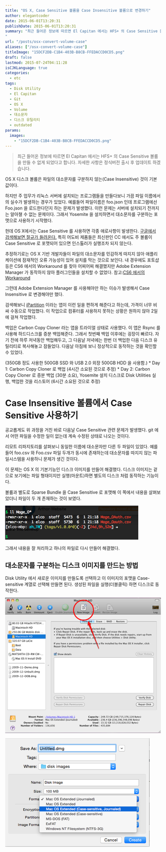 ```yaml
---
title: "OS X, Case Sensitive 볼륨을 Case Insensitive 볼륨으로 변경하기"
author: elegantcoder
date: 2015-06-01T13:20:31
publishDate: 2015-06-01T13:20:31
summary: "최근 들어온 정보에 따르면 El Capitan 에서는 HFS+ 의 Case Sensitive 볼륨을 만들 수 없게 되었다고 합니다. 자세한 사항은 정식버전 출시 후 업데이트 하겠습니다. OS X 디스크 볼륨은 파일의 대소문자를 구분하지 않는(Case Insensitive) 것이 기본값이다. 하지만 주 업무가 리눅스 서버에 설치되는 프로그램들을 만들다보니 가끔 파일 이름에서의 실수가 발생하는 경우가 있었다. 예를들어 파일이름은 foo.json 인데 프로그램에선 [&hellip;]
"
url: "/posts/osx-convert-volume-case"
aliases: ["/osx-convert-volume-case"]
titleImage: "15DCF2DB-C1B4-403B-B8CB-FFEDACCD0CD5.png"
draft: false
lastmod: 2015-07-24T04:11:28
isCJKLanguage: true
categories:
  - etc
tags:
  - Disk Utility
  - El Capitan
  - Git
  - OS X
  - Volume
  - 대소문자
  - 디스크 유틸리티
  - outdated
params:
  images:
    - "15DCF2DB-C1B4-403B-B8CB-FFEDACCD0CD5.png"
---
```

> 최근 들어온 정보에 따르면 El Capitan 에서는 HFS+ 의 Case Sensitive 볼륨을 만들 수 없게 되었다고 합니다. 자세한 사항은 정식버전 출시 후 업데이트 하겠습니다.

OS X 디스크 볼륨은 파일의 대소문자를 구분하지 않는(Case Insensitive) 것이 기본값이다.

하지만 주 업무가 리눅스 서버에 설치되는 프로그램들을 만들다보니 가끔 파일 이름에서의 실수가 발생하는 경우가 있었다. 예를들어 파일이름은 foo.json 인데 프로그램에선 Foo.json 을 로드한다던지 하는 문제가 발생했다. 이런 문제는 서버에 설치되기 전까지는 알아챌 수 없는 문제이다. 그래서 Yosemite 을 설치하면서 대소문자를 구분하는 포맷으로 사용하기 시작했다.

헌데 OS X에서는 Case Sensitive 를 사용하면 각종 애로사항이 발생한다. [구글에서 검색해보면 절규가 들려온다.](https://www.google.com/search?q=osx+case+sensitivie&ie=utf-8&oe=utf-8#newwindow=1&q=osx+case+sensitive) 특히 어도비 제품들은 최신판인 CC 에서도 주 볼륨이 Case Sensitive 로 포맷되어 있으면 인스톨러가 실행조차 되지 않는다.

추정하기로는 OS X 기반 개발자들이 파일의 대소문자를 민감하게 따지지 않아 애플리케이션에 잠재적인 오류 가능성이 있어 설치를 막는 것으로 보인다. 내 경우에도 포토샵 등은 CS6 에서의 Workaround 를 찾아 어찌어찌 해결했지만 Adobe Extension Manager 가 동작하지 않아 플러그인들을 설치할 수 없었다. 참고:[CS6 에서의 Workaround](http://tzvetkoff.net/posts/2013/05/20/adobe-cs6-on-case-sensitive-drives.html)

그런데 Adobe Extension Manager 를 사용해야만 하는 이슈가 발생해서 Case Insensitive 로 변경해야만 했다.

검색해보니 [iPartition](http://www.coriolis-systems.com/iPartition.php) 이라는 앱이 이런 일을 편하게 해준다고 하는데, 가격이 너무 비싸 수동으로 작업했다. 이 작업으로 컴퓨터를 사용하지 못하는 상황은 원하지 않아 2일에 걸쳐 작업했다.

백업은 Carbon Copy Cloner 라는 앱을 트라이얼 상태로 사용했다. 이 앱은 Rsync 를 사용해 하드디스크를 증분 백업해준다. 그래서 첫번째 백업 이후에는 굉장이 빠르다. 자기 전에 하루 저녁동안 백업해두고, 그 다음날 저녁에는 한번 더 백업한 다음 디스크 유틸리티로 복사해놓고 잠들었다. 다음날 아침에 보니 정상적으로 동작하는 것을 확인할 수 있었다.

(350GB 정도 사용한 500GB SSD 와 USB 2.0 외장 500GB HDD 을 사용함.) \* Day 1: Carbon Copy Cloner 로 백업 (4시간 소요된 것으로 추정) \* Day 2: Carbon Copy Cloner 로 증분 백업 (30분 소요), Yosemite 설치 디스크로 Disk Utilities 실행, 백업한 것을 리스토어 (6시간 소요된 것으로 추정)

Case Insensitive 볼륨에서 Case Sensitive 사용하기
=========================================

공교롭게도 위 과정을 거친 바로 다음날 Case Sensitive 관련 문제가 발생했다. git 에서 어떤 파일을 수정한 일이 없는데 계속 수정된 상태로 나오는 것이다.

리모트 리파지토리를 살펴보니 동일한 이름에 대소문자만 다른 두 파일이 있었다. 예를들어 foo.csv 와 Foo.csv 파일 두개가 동시에 존재하는데 대소문자를 따지지 않는 파일시스템을 사용하니 문제가 생긴 것이다.

이 문제는 OS X 의 기본기능인 디스크 이미지를 만들어 해결했다. 디스크 이미지는 겉으로 보기에는 파일 형태이지만 실행(마운트)하면 별도의 디스크 처럼 동작하는 기능이다.

볼륨과 별도로 Sparse Bundle 을 Case Sensitive 로 포맷해 이 쪽에서 내용을 살펴보았더니 파일이 두 개 존재하는 것이 보였다.

[![Screen Shot 2015-06-01 at 9.20.05 PM](Screen-Shot-2015-06-01-at-9.20.05-PM.png)](http://elegantcoder.com/wp-content/uploads/2015/06/Screen-Shot-2015-06-01-at-9.20.05-PM.png)

그래서 내용을 잘 처리하고 하나의 파일로 다시 만들어 해결했다.

대소문자를 구분하는 디스크 이미지를 만드는 방법
--------------------------

Disk Utility 에서 새로운 이미지를 만들도록 선택하고 이 이미지의 포맷을 Case-sensitive 계열로 선택해 만들면 된다. 생성된 파일을 실행(더블클릭) 하면 디스크로 동작한다.

[![15DCF2DB-C1B4-403B-B8CB-FFEDACCD0CD5](15DCF2DB-C1B4-403B-B8CB-FFEDACCD0CD5.png)](http://elegantcoder.com/wp-content/uploads/2015/06/15DCF2DB-C1B4-403B-B8CB-FFEDACCD0CD5.png)

[![skitch](skitch.png)](http://elegantcoder.com/wp-content/uploads/2015/06/skitch.png)
